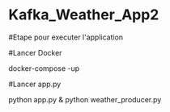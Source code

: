 # Kafka_Weather_App2
#Etape pour executer l'application

#Lancer Docker 

docker-compose -up

#Lancer app.py

python app.py & python weather_producer.py
